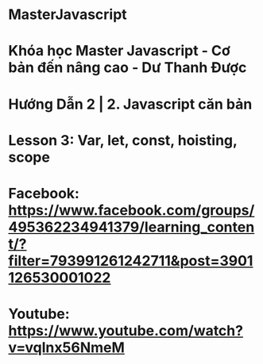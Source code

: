 # MasterJavascript
# Khóa học Master Javascript - Cơ bản đến nâng cao - Dư Thanh Được

# Hướng Dẫn 2 | 2. Javascript căn bản

  # Lesson 3: Var, let, const, hoisting, scope
  # Facebook: https://www.facebook.com/groups/495362234941379/learning_content/?filter=793991261242711&post=3901126530001022
  # Youtube: https://www.youtube.com/watch?v=vqlnx56NmeM